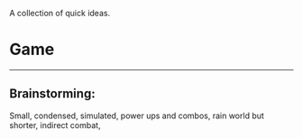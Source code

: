 A collection of quick ideas.
# Game
---
## Brainstorming:
Small, condensed, simulated, power ups and combos, rain world but shorter, indirect combat, 
